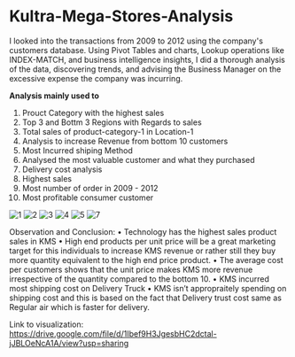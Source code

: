 # Kultra-Mega-Stores-Analysis
I looked into the transactions from 2009 to 2012 using the company's customers database. Using Pivot Tables and charts, Lookup operations like INDEX-MATCH, and business intelligence insights, I did a thorough analysis of the data, discovering trends, and advising the Business Manager on the excessive expense the company was incurring.

**Analysis mainly used to**

1. Prouct Category with the highest sales
2. Top 3 and Bottm 3 Regions with Regards to sales
3. Total sales of product-category-1 in Location-1
4. Analysis to increase Revenue from bottom 10 customers
5. Most Incurred shiping Method
6. Analysed the most valuable customer and what they purchased
7. Delivery cost analysis
8. Highest sales 
9. Most number of order in 2009 - 2012
10. Most profitable consumer customer

![1](https://user-images.githubusercontent.com/53540261/149008363-9ccba0f6-6d2f-4e7d-bb20-259337131e87.png)
![2](https://user-images.githubusercontent.com/53540261/149008381-d0fca851-c81e-4026-b4cf-93ba9d42505a.png)
![3](https://user-images.githubusercontent.com/53540261/149008393-49d28623-2f5b-41ce-bd39-e7323886bfff.png)
![4](https://user-images.githubusercontent.com/53540261/149008414-5a9bf3d7-1385-41c0-a3d2-4eb24a0253de.png)
![5](https://user-images.githubusercontent.com/53540261/149008423-6af1b86f-f688-4e75-b2c7-52c282bb7a4d.png)
![7](https://user-images.githubusercontent.com/53540261/149008434-e4afdd77-a946-43c6-91a0-1e41cad47433.png)

Observation and Conclusion: 
• Technology has the highest sales product sales in KMS 
• High end products per unit price will be a great marketing target for this individuals to increase KMS revenue or rather still they buy more quantity equivalent to the high end price product.
• The average cost per customers shows that the unit price makes KMS more revenue irrespective of the quantity compared to the bottom 10.
• KMS incurred most shipping cost on Delivery Truck
• KMS isn’t appropraitely spending on shipping cost and this is based on the fact that Delivery trust cost same as Regular air which is faster for delivery.

Link to visualization: https://drive.google.com/file/d/1Ibef9H3JgesbHC2dctal-jJBLOeNcA1A/view?usp=sharing



